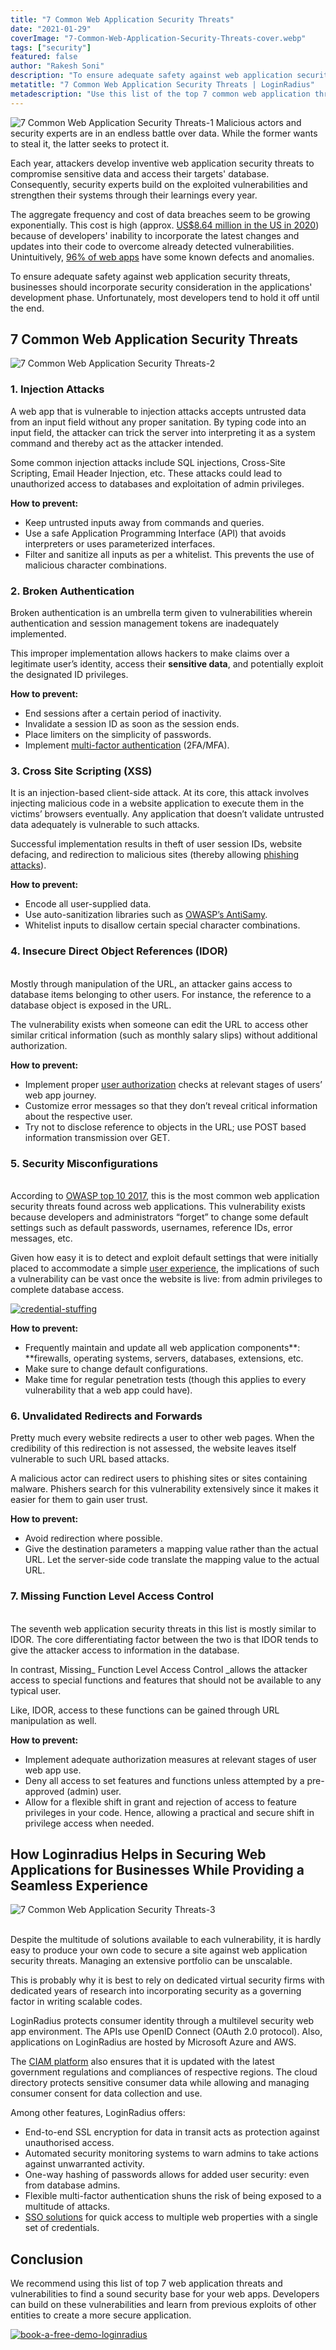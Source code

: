 ```yaml
---
title: "7 Common Web Application Security Threats"
date: "2021-01-29"
coverImage: "7-Common-Web-Application-Security-Threats-cover.webp"
tags: ["security"]
featured: false
author: "Rakesh Soni"
description: "To ensure adequate safety against web application security threats, businesses should incorporate security consideration in the applications' development phase. Unfortunately, most developers tend to hold it off until the end."
metatitle: "7 Common Web Application Security Threats | LoginRadius"
metadescription: "Use this list of the top 7 common web application threats and vulnerabilities to find a sound security base for your web apps. Also, learn how to prevent them."
---
```


![7 Common Web Application Security Threats-1](7-Common-Web-Application-Security-Threats-1.webp)
Malicious actors and security experts are in an endless battle over data. While the former wants to steal it, the latter seeks to protect it. 

Each year, attackers develop inventive web application security threats to compromise sensitive data and access their targets' database. Consequently, security experts build on the exploited vulnerabilities and strengthen their systems through their learnings every year. 

The aggregate frequency and cost of data breaches seem to be growing exponentially. This cost is high (approx. [US$8.64 million in the US in 2020](https://www.ibm.com/security/data-breach)) because of developers' inability to incorporate the latest changes and updates into their code to overcome already detected vulnerabilities. Unintuitively, [96% of web apps](https://www.infopoint-security.de/medien/cenzic-vulnerability-report-2014.pdf) have some known defects and anomalies. 

To ensure adequate safety against web application security threats, businesses should incorporate security consideration in the applications' development phase. Unfortunately, most developers tend to hold it off until the end.


## 7 Common Web Application Security Threats
![7 Common Web Application Security Threats-2](7-Common-Web-Application-Security-Threats-2.webp)

### 1. Injection Attacks

A web app that is vulnerable to injection attacks accepts untrusted data from an input field without any proper sanitation. By typing code into an input field, the attacker can trick the server into interpreting it as a system command and thereby act as the attacker intended. 

Some common injection attacks include SQL injections, Cross-Site Scripting, Email Header Injection, etc. These attacks could lead to unauthorized access to databases and exploitation of admin privileges.

**How to prevent:**



*   Keep untrusted inputs away from commands and queries.
*   Use a safe Application Programming Interface (API) that avoids interpreters or uses parameterized interfaces.
*   Filter and sanitize all inputs as per a whitelist. This prevents the use of malicious character combinations.


### 2. Broken Authentication

Broken authentication is an umbrella term given to vulnerabilities wherein authentication and session management tokens are inadequately implemented. 

This improper implementation allows hackers to make claims over a legitimate user’s identity, access their **sensitive data**, and potentially exploit the designated ID privileges.

**How to prevent:**



*   End sessions after a certain period of inactivity.
*   Invalidate a session ID as soon as the session ends.
*   Place limiters on the simplicity of passwords.
*   Implement [multi-factor authentication](https://www.loginradius.com/blog/identity/2019/06/what-is-multi-factor-authentication/) (2FA/MFA).


### 3. Cross Site Scripting (XSS)

It is an injection-based client-side attack. At its core, this attack involves injecting malicious code in a website application to execute them in the victims’ browsers eventually. Any application that doesn’t validate untrusted data adequately is vulnerable to such attacks. 

Successful implementation results in theft of user session IDs, website defacing, and redirection to malicious sites (thereby allowing [phishing attacks](https://www.loginradius.com/blog/identity/phishing-for-identity/)).

**How to prevent:**



*   Encode all user-supplied data.
*   Use auto-sanitization libraries such as [OWASP’s AntiSamy](https://owasp.org/www-project-antisamy/).
*   Whitelist inputs to disallow certain special character combinations.


### 4. Insecure Direct Object References (IDOR)

 \
Mostly through manipulation of the URL, an attacker gains access to database items belonging to other users. For instance, the reference to a database object is exposed in the URL. 

The vulnerability exists when someone can edit the URL to access other similar critical information (such as monthly salary slips) without additional authorization.



**How to prevent:**



*   Implement proper [user authorization](https://www.loginradius.com/blog/engineering/user-authentication-react-application/) checks at relevant stages of users’ web app journey.
*   Customize error messages so that they don’t reveal critical information about the respective user.
*   Try not to disclose reference to objects in the URL; use POST based information transmission over GET.


### 5. Security Misconfigurations

 \
According to [OWASP top 10 2017](https://owasp.org/www-project-top-ten/), this is the most common web application security threats found across web applications. This vulnerability exists because developers and administrators “forget” to change some default settings such as default passwords, usernames, reference IDs, error messages, etc.

Given how easy it is to detect and exploit default settings that were initially placed to accommodate a simple [user experience](https://www.loginradius.com/customer-experience-solutions/), the implications of such a vulnerability can be vast once the website is live: from admin privileges to complete database access.

[![credential-stuffing](credential-stuffing.webp)](https://www.loginradius.com/resource/understanding-credential-stuffing-attacks-whitepaper)

**How to prevent:**


*   Frequently maintain and update all web application components**: **firewalls, operating systems, servers, databases, extensions, etc.
*   Make sure to change default configurations.
*   Make time for regular penetration tests (though this applies to every vulnerability that a web app could have).


### 6. Unvalidated Redirects and Forwards

Pretty much every website redirects a user to other web pages. When the credibility of this redirection is not assessed, the website leaves itself vulnerable to such URL based attacks. 

A malicious actor can redirect users to phishing sites or sites containing malware. Phishers search for this vulnerability extensively since it makes it easier for them to gain user trust.

**How to prevent:**



*   Avoid redirection where possible.
*   Give the destination parameters a mapping value rather than the actual URL. Let the server-side code translate the mapping value to the actual URL.


### 7. Missing Function Level Access Control

 \
The seventh web application security threats in this list is mostly similar to IDOR. The core differentiating factor between the two is that IDOR tends to give the attacker access to information in the database. 

In contrast, Missing_ Function Level Access Control _allows the attacker access to special functions and features that should not be available to any typical user. 

Like, IDOR, access to these functions can be gained through URL manipulation as well.

**How to prevent:**



*   Implement adequate authorization measures at relevant stages of user web app use.
*   Deny all access to set features and functions unless attempted by a pre-approved (admin) user.
*   Allow for a flexible shift in grant and rejection of access to feature privileges in your code. Hence, allowing a practical and secure shift in privilege access when needed.


## How Loginradius Helps in Securing Web Applications for Businesses While Providing a Seamless Experience

![7 Common Web Application Security Threats-3](7-Common-Web-Application-Security-Threats-3.webp)

 \
Despite the multitude of solutions available to each vulnerability, it is hardly easy to produce your own code to secure a site against web application security threats. Managing an extensive portfolio can be unscalable. 

This is probably why it is best to rely on dedicated virtual security firms with dedicated years of research into incorporating security as a governing factor in writing scalable codes.

LoginRadius protects consumer identity through a multilevel security web app environment. The APIs use OpenID Connect (OAuth 2.0 protocol). Also, applications on LoginRadius are hosted by Microsoft Azure and AWS. 

The [CIAM platform](https://www.loginradius.com/blog/identity/2019/06/customer-identity-and-access-management/) also ensures that it is updated with the latest government regulations and compliances of respective regions. The cloud directory protects sensitive consumer data while allowing and managing consumer consent for data collection and use.

Among other features, LoginRadius offers:



*   End-to-end SSL encryption for data in transit acts as protection against unauthorised access.
*   Automated security monitoring systems to warn admins to take actions against unwarranted activity.
*   One-way hashing of passwords allows for added user security: even from database admins.
*   Flexible multi-factor authentication shuns the risk of being exposed to a multitude of attacks.
*   [SSO solutions](https://www.loginradius.com/single-sign-on/) for quick access to multiple web properties with a single set of credentials. 


## Conclusion 

We recommend using this list of top 7 web application threats and vulnerabilities to find a sound security base for your web apps. Developers can build on these vulnerabilities and learn from previous exploits of other entities to create a more secure application.

[![book-a-free-demo-loginradius](../../assets/book-a-demo-loginradius.webp)](https://www.loginradius.com/contact-us?utm_source=blog&utm_medium=web&utm_campaign=7-web-app-sec-threats)
